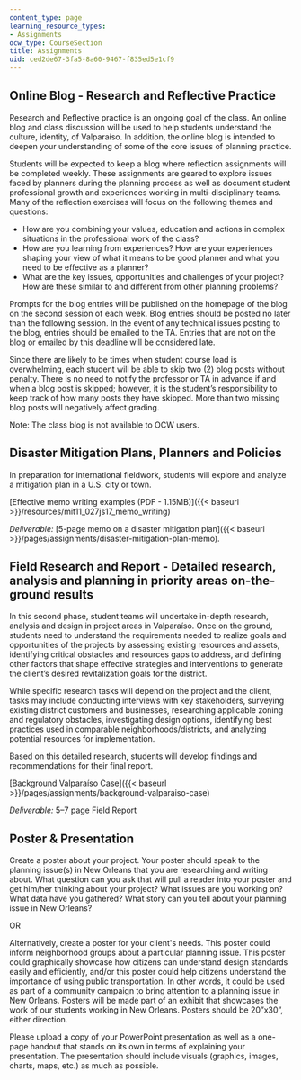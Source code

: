 ```yaml
---
content_type: page
learning_resource_types:
- Assignments
ocw_type: CourseSection
title: Assignments
uid: ced2de67-3fa5-8a60-9467-f835ed5e1cf9
---
```


Online Blog - Research and Reflective Practice
----------------------------------------------

Research and Reflective practice is an ongoing goal of the class. An online blog and class discussion will be used to help students understand the culture, identity, of Valparaíso. In addition, the online blog is intended to deepen your understanding of some of the core issues of planning practice.

Students will be expected to keep a blog where reflection assignments will be completed weekly. These assignments are geared to explore issues faced by planners during the planning process as well as document student professional growth and experiences working in multi-disciplinary teams. Many of the reflection exercises will focus on the following themes and questions:

*   How are you combining your values, education and actions in complex situations in the professional work of the class?
*   How are you learning from experiences? How are your experiences shaping your view of what it means to be good planner and what you need to be effective as a planner?
*   What are the key issues, opportunities and challenges of your project? How are these similar to and different from other planning problems?

Prompts for the blog entries will be published on the homepage of the blog on the second session of each week. Blog entries should be posted no later than the following session. In the event of any technical issues posting to the blog, entries should be emailed to the TA. Entries that are not on the blog or emailed by this deadline will be considered late.

Since there are likely to be times when student course load is overwhelming, each student will be able to skip two (2) blog posts without penalty. There is no need to notify the professor or TA in advance if and when a blog post is skipped; however, it is the student’s responsibility to keep track of how many posts they have skipped. More than two missing blog posts will negatively affect grading.

Note: The class blog is not available to OCW users. 

Disaster Mitigation Plans, Planners and Policies
------------------------------------------------

In preparation for international fieldwork, students will explore and analyze a mitigation plan in a U.S. city or town.

[Effective memo writing examples (PDF - 1.15MB)]({{< baseurl >}}/resources/mit11_027js17_memo_writing)

_Deliverable:_ [5-page memo on a disaster mitigation plan]({{< baseurl >}}/pages/assignments/disaster-mitigation-plan-memo).

Field Research and Report - Detailed research, analysis and planning in priority areas on-the-ground results
------------------------------------------------------------------------------------------------------------

In this second phase, student teams will undertake in-depth research, analysis and design in project areas in Valparaíso. Once on the ground, students need to understand the requirements needed to realize goals and opportunities of the projects by assessing existing resources and assets, identifying critical obstacles and resources gaps to address, and defining other factors that shape effective strategies and interventions to generate the client’s desired revitalization goals for the district.

While specific research tasks will depend on the project and the client, tasks may include conducting interviews with key stakeholders, surveying existing district customers and businesses, researching applicable zoning and regulatory obstacles, investigating design options, identifying best practices used in comparable neighborhoods/districts, and analyzing potential resources for implementation.

Based on this detailed research, students will develop findings and recommendations for their final report.

[Background Valparaíso Case]({{< baseurl >}}/pages/assignments/background-valparaiso-case)

_Deliverable:_ 5–7 page Field Report

Poster & Presentation
---------------------

Create a poster about your project. Your poster should speak to the planning issue(s) in New Orleans that you are researching and writing about. What question can you ask that will pull a reader into your poster and get him/her thinking about your project? What issues are you working on? What data have you gathered? What story can you tell about your planning issue in New Orleans?

OR

Alternatively, create a poster for your client's needs. This poster could inform neighborhood groups about a particular planning issue. This poster could graphically showcase how citizens can understand design standards easily and efficiently, and/or this poster could help citizens understand the importance of using public transportation. In other words, it could be used as part of a community campaign to bring attention to a planning issue in New Orleans. Posters will be made part of an exhibit that showcases the work of our students working in New Orleans. Posters should be 20”x30”, either direction.

Please upload a copy of your PowerPoint presentation as well as a one-page handout that stands on its own in terms of explaining your presentation. The presentation should include visuals (graphics, images, charts, maps, etc.) as much as possible.